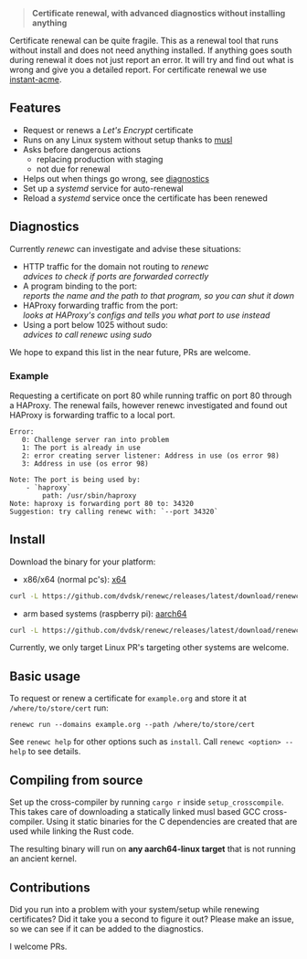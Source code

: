> **Certificate renewal, with advanced diagnostics without installing anything**

Certificate renewal can be quite fragile. This as a renewal tool that runs without install and does not need anything installed. If anything goes south during renewal it does not just report an error. It will try and find out what is wrong and give you a detailed report. For certificate renewal we use [instant-acme](https://crates.io/crates/instant-acme). 

## Features 
 - Request or renews a *Let's Encrypt* certificate
 - Runs on any Linux system without setup thanks to [musl](https://musl.libc.org/about.html)
 - Asks before dangerous actions 
    - replacing production with staging
    - not due for renewal
 - Helps out when things go wrong, see [diagnostics](#diagnostics) 
 - Set up a *systemd* service for auto-renewal
 - Reload a *systemd* service once the certificate has been renewed

## Diagnostics
Currently *renewc* can investigate and advise these situations:

 - HTTP traffic for the domain not routing to *renewc*  
*advices to check if ports are forwarded correctly*
 - A program binding to the port:  
*reports the name and the path to that program, so you can shut it down*
 - HAProxy forwarding traffic from the port:  
*looks at HAProxy's configs and tells you what port to use instead*
 - Using a port below 1025 without sudo:  
*advices to call *renewc* using sudo*

We hope to expand this list in the near future, PRs are welcome.

### Example
Requesting a certificate on port 80 while running traffic on port 80 through a HAProxy. The renewal fails, however renewc investigated and found out HAProxy is forwarding traffic to a local port.

```
Error:
   0: Challenge server ran into problem
   1: The port is already in use
   2: error creating server listener: Address in use (os error 98)
   3: Address in use (os error 98)

Note: The port is being used by:
	- `haproxy`
		path: /usr/sbin/haproxy
Note: haproxy is forwarding port 80 to: 34320
Suggestion: try calling renewc with: `--port 34320`
```

## Install
Download the binary for your platform:
- x86/x64 (normal pc's): [x64](https://github.com/dvdsk/renewc/releases/latest/download/renewc_x64)  
```bash
curl -L https://github.com/dvdsk/renewc/releases/latest/download/renewc_x64 -o renewc
``` 
- arm based systems (raspberry pi): [aarch64](https://github.com/dvdsk/renewc/releases/latest/download/renewc_aarch64)
```bash
curl -L https://github.com/dvdsk/renewc/releases/latest/download/renewc_aarch64 -o renewc
``` 

Currently, we only target Linux PR's targeting other systems are welcome.

## Basic usage
To request or renew a certificate for `example.org` and store it at `/where/to/store/cert` run: 
```
renewc run --domains example.org --path /where/to/store/cert
``` 
See `renewc help` for other options such as `install`. Call `renewc <option> --help` to see details.

## Compiling from source
Set up the cross-compiler by running `cargo r` inside `setup_crosscompile`. This takes care of downloading a statically linked musl based GCC cross-compiler. Using it static binaries for the C dependencies are created that are used while linking the Rust code. 

The resulting binary will run on **any aarch64-linux target** that is not running an ancient kernel.

## Contributions
Did you run into a problem with your system/setup while renewing certificates? Did it take you a second to figure it out? Please make an issue, so we can see if it can be added to the diagnostics. 

I welcome PRs.

